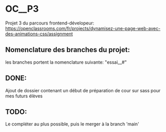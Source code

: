 # OC__P3
Projet 3 du parcours frontend-dévelopeur:  https://openclassrooms.com/fr/projects/dynamisez-une-page-web-avec-des-animations-css/assignment

## Nomenclature des branches du projet:
les branches portent la nomenclature suivante: "essai__#"

##     DONE:   
Ajout de dossier contenant un début de préparation de cour sur sass pour mes futurs élèves

##    TODO:   
Le compléter au plus possible, puis le merger à la branch 'main'